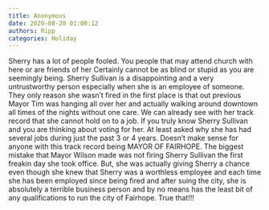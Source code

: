 ```yaml
---
title: Anonymous
date: 2020-08-20 01:00:12
authors: Ripp
categories: Holiday
---
```


 Sherry has a lot of people fooled. You people that may attend church with here or are friends of her Certainly  cannot be as blind or stupid as you are seemingly being. Sherry Sullivan is a disappointing and a very untrustworthy person especially when she is an employee of someone. They only reason she wasn’t fired in the first place is that out previous Mayor Tim was hanging all over her and actually walking around downtown all times of the nights without one care. We can already see with her track record that she cannot hold on to a job. If you truly know Sherry Sullivan and you are thinking about voting for her. At least asked why she has had several jobs during just the past 3 or 4 years. Doesn’t make sense for anyone with this track record being MAYOR OF FAIRHOPE. The biggest mistake that Mayor Wilson made was not firing Sherry Sullivan the first freakin day she took office. But, she was actually giving Sherry a chance even though she knew that Sherry was a worthless employee and each time she has been employed since being fired and after suing the city, she is absolutely a terrible business person and by no means has the least bit of any qualifications to run the city of Fairhope. True that!!!